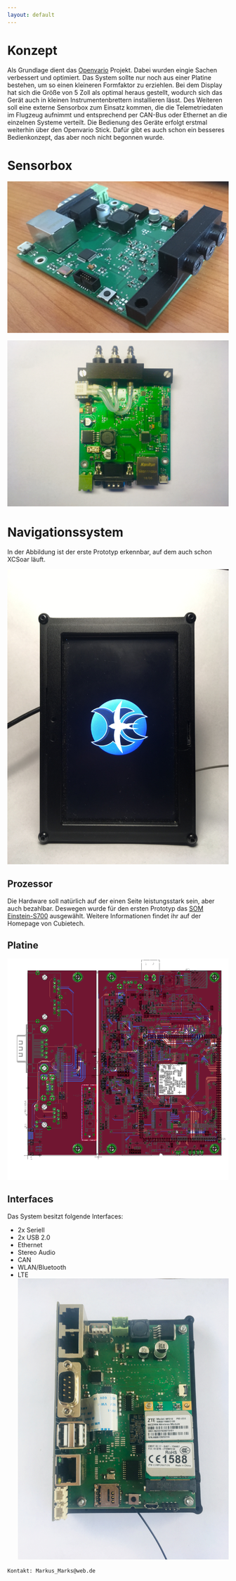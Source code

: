 ```yaml
---
layout: default
---
```


# Konzept

Als Grundlage dient das [Openvario](https://www.openvario.org/doku.php) Projekt. Dabei wurden eingie Sachen verbessert und optimiert. Das System sollte nur noch aus einer Platine bestehen, 
um so einen kleineren Formfaktor zu erziehlen. Bei dem Display hat sich die Größe
von 5 Zoll als optimal heraus gestellt, wodurch sich das Gerät auch in kleinen Instrumentenbrettern installieren lässt. 
Des Weiteren soll eine externe Sensorbox zum Einsatz kommen, die die Telemetriedaten im Flugzeug aufnimmt und entsprechend per CAN-Bus oder Ethernet an die einzelnen Systeme verteilt. 
Die Bedienung des Geräte erfolgt erstmal weiterhin über den Openvario Stick. Dafür gibt es auch schon ein besseres Bedienkonzept, das aber noch nicht begonnen wurde.

# Sensorbox
![](./images/IMG_8071.JPG)


![](./images/IMG_8105.jpg)

# Navigationssystem
In der Abbildung ist der erste Prototyp erkennbar, auf dem auch schon XCSoar läuft. 

![](./images/IMG_8206.JPG)

## Prozessor
Die Hardware soll natürlich auf der einen Seite leistungsstark sein, aber auch bezahlbar. 
Deswegen wurde für den ersten Prototyp das [SOM Einstein-S700](http://www.cubietech.com/product-detail/einstein-s700/) ausgewählt. 
Weitere Informationen findet ihr auf der Homepage von Cubietech.

## Platine
![](./images/platine.png)

## Interfaces

Das System besitzt folgende Interfaces:

- 2x Seriell
- 2x USB 2.0
- Ethernet
- Stereo Audio
- CAN
- WLAN/Bluetooth
- LTE
![](./images/IMG_E8288.JPG)
```
Kontakt: Markus_Marks@web.de
```
